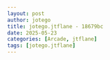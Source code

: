 ```yaml
---
layout: post
author: jotego
title: jotego.jtflane - 18679bc
date: 2025-05-23
categories: [Arcade, jtflane]
tags: [jotego.jtflane]
---
```



